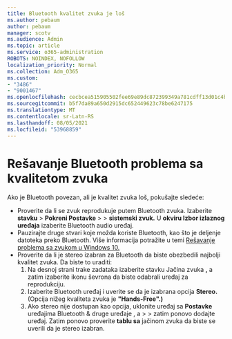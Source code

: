 ```yaml
---
title: Bluetooth kvalitet zvuka je loš
ms.author: pebaum
author: pebaum
manager: scotv
ms.audience: Admin
ms.topic: article
ms.service: o365-administration
ROBOTS: NOINDEX, NOFOLLOW
localization_priority: Normal
ms.collection: Adm_O365
ms.custom:
- "3486"
- "9001467"
ms.openlocfilehash: cecbcea515905502fee69e89dc872399349a781cdff13d01c4b323617c5cba4d
ms.sourcegitcommit: b5f7da89a650d2915dc652449623c78be6247175
ms.translationtype: MT
ms.contentlocale: sr-Latn-RS
ms.lasthandoff: 08/05/2021
ms.locfileid: "53968859"
---
```

# <a name="fix-bluetooth-audio-quality-issue"></a>Rešavanje Bluetooth problema sa kvalitetom zvuka

Ako je Bluetooth povezan, ali je kvalitet zvuka loš, pokušajte sledeće:

- Proverite da li se zvuk reprodukuje putem Bluetooth zvuka. Izaberite **stavku**  >  **Pokreni Postavke**  >    >  **sistemski zvuk.** U **okviru Izbor izlaznog uređaja** izaberite Bluetooth audio uređaj.
- Pauzirajte druge stvari koje možda koriste Bluetooth, kao što je deljenje datoteka preko Bluetooth. Više informacija potražite u temi [Rešavanje problema sa zvukom u Windows 10.](https://support.microsoft.com/help/4520288/windows-10-fix-sound-problems)
- Proverite da li je stereo izabran za Bluetooth da biste obezbedili najbolji kvalitet zvuka. Da biste to uraditi: 
    1. Na desnoj strani trake zadataka izaberite stavku Jačina zvuka **,** a zatim izaberite ikonu ševrona da biste odabrali uređaj za reprodukciju.
    2. Izaberite Bluetooth uređaj i uverite se da je izabrana opcija **Stereo.** (Opcija nižeg kvaliteta zvuka je **"Hands-Free".)**
    3. Ako stereo nije dostupan kao opcija, uklonite uređaj sa **Postavke** uređajima Bluetooth & druge uređaje , a  >    >  zatim ponovo dodajte uređaj. Zatim ponovo proverite **tablu sa** jačinom zvuka da biste se uverili da je stereo izabran.

